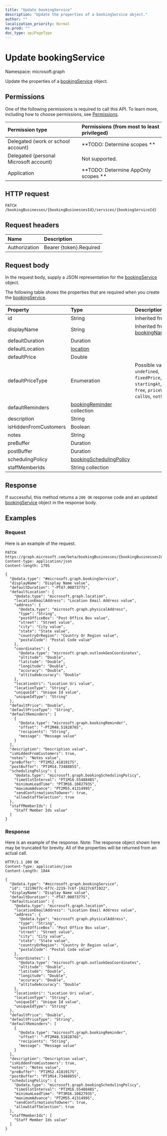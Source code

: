```yaml
---
title: "Update bookingService"
description: "Update the properties of a bookingService object."
author: ""
localization_priority: Normal
ms.prod: ""
doc_type: apiPageType
---
```


# Update bookingService

Namespace: microsoft.graph

Update the properties of a [bookingService](../resources/bookingservice.md) object.

## Permissions
One of the following permissions is required to call this API. To learn more, including how to choose permissions, see [Permissions](/concepts/permissions-reference.md).

|Permission type|Permissions (from most to least privileged)|
|:---|:---|
|Delegated (work or school account)|**TODO: Determine scopes **|
|Delegated (personal Microsoft account)|Not supported.|
|Application|**TODO: Determine AppOnly scopes **|

## HTTP request
<!-- {
  "blockType": "ignored"
}
-->
``` http
PATCH /bookingBusinesses/{bookingBusinessesId}/services/{bookingServiceId}
```

## Request headers
|Name|Description|
|:---|:---|
|Authorization|Bearer {token}.Required|

## Request body
In the request body, supply a JSON representation for the [bookingService](../resources/bookingservice.md) object.

The following table shows the properties that are required when you create the [bookingService](../resources/bookingservice.md).

|Property|Type|Description|
|:---|:---|:---|
|id|String| Inherited from [entity](../resources/entity.md)|
|displayName|String| Inherited from [bookingNamedEntity](../resources/bookingnamedentity.md)|
|defaultDuration|Duration||
|defaultLocation|[location](../resources/location.md)||
|defaultPrice|Double||
|defaultPriceType|Enumeration| Possible values are: `undefined`, `fixedPrice`, `startingAt`, `hourly`, `free`, `priceVaries`, `callUs`, `notSet`.|
|defaultReminders|[bookingReminder](../resources/bookingreminder.md) collection||
|description|String||
|isHiddenFromCustomers|Boolean||
|notes|String||
|preBuffer|Duration||
|postBuffer|Duration||
|schedulingPolicy|[bookingSchedulingPolicy](../resources/bookingschedulingpolicy.md)||
|staffMemberIds|String collection||



## Response
If successful, this method returns a `200 OK` response code and an updated [bookingService](../resources/bookingservice.md) object in the response body.

## Examples

### Request
Here is an example of the request.
<!-- {
  "blockType": "request",
  "name": "update_bookingservice"
}
-->
``` http
PATCH https://graph.microsoft.com/beta/bookingBusinesses/{bookingBusinessesId}/services/{bookingServiceId}
Content-type: application/json
Content-length: 1795

{
  "@odata.type": "#microsoft.graph.bookingService",
  "displayName": "Display Name value",
  "defaultDuration": "-PT47.0007377S",
  "defaultLocation": {
    "@odata.type": "microsoft.graph.location",
    "locationEmailAddress": "Location Email Address value",
    "address": {
      "@odata.type": "microsoft.graph.physicalAddress",
      "type": "String",
      "postOfficeBox": "Post Office Box value",
      "street": "Street value",
      "city": "City value",
      "state": "State value",
      "countryOrRegion": "Country Or Region value",
      "postalCode": "Postal Code value"
    },
    "coordinates": {
      "@odata.type": "microsoft.graph.outlookGeoCoordinates",
      "altitude": "Double",
      "latitude": "Double",
      "longitude": "Double",
      "accuracy": "Double",
      "altitudeAccuracy": "Double"
    },
    "locationUri": "Location Uri value",
    "locationType": "String",
    "uniqueId": "Unique Id value",
    "uniqueIdType": "String"
  },
  "defaultPrice": "Double",
  "defaultPriceType": "String",
  "defaultReminders": [
    {
      "@odata.type": "microsoft.graph.bookingReminder",
      "offset": "-PT2M48.5182876S",
      "recipients": "String",
      "message": "Message value"
    }
  ],
  "description": "Description value",
  "isHiddenFromCustomers": true,
  "notes": "Notes value",
  "preBuffer": "PT1M52.4181917S",
  "postBuffer": "PT1M14.7348885S",
  "schedulingPolicy": {
    "@odata.type": "microsoft.graph.bookingSchedulingPolicy",
    "timeSlotInterval": "PT1M16.5548848S",
    "minimumLeadTime": "PT3M16.1082793S",
    "maximumAdvance": "PT2M55.4131499S",
    "sendConfirmationsToOwner": true,
    "allowStaffSelection": true
  },
  "staffMemberIds": [
    "Staff Member Ids value"
  ]
}
```

### Response
Here is an example of the response. Note: The response object shown here may be truncated for brevity. All of the properties will be returned from an actual call.
<!-- {
  "blockType": "response",
  "truncated": true
}
-->
``` http
HTTP/1.1 200 OK
Content-Type: application/json
Content-Length: 1844

{
  "@odata.type": "#microsoft.graph.bookingService",
  "id": "22196f7c-6f7c-2219-7c6f-19227c6f1922",
  "displayName": "Display Name value",
  "defaultDuration": "-PT47.0007377S",
  "defaultLocation": {
    "@odata.type": "microsoft.graph.location",
    "locationEmailAddress": "Location Email Address value",
    "address": {
      "@odata.type": "microsoft.graph.physicalAddress",
      "type": "String",
      "postOfficeBox": "Post Office Box value",
      "street": "Street value",
      "city": "City value",
      "state": "State value",
      "countryOrRegion": "Country Or Region value",
      "postalCode": "Postal Code value"
    },
    "coordinates": {
      "@odata.type": "microsoft.graph.outlookGeoCoordinates",
      "altitude": "Double",
      "latitude": "Double",
      "longitude": "Double",
      "accuracy": "Double",
      "altitudeAccuracy": "Double"
    },
    "locationUri": "Location Uri value",
    "locationType": "String",
    "uniqueId": "Unique Id value",
    "uniqueIdType": "String"
  },
  "defaultPrice": "Double",
  "defaultPriceType": "String",
  "defaultReminders": [
    {
      "@odata.type": "microsoft.graph.bookingReminder",
      "offset": "-PT2M48.5182876S",
      "recipients": "String",
      "message": "Message value"
    }
  ],
  "description": "Description value",
  "isHiddenFromCustomers": true,
  "notes": "Notes value",
  "preBuffer": "PT1M52.4181917S",
  "postBuffer": "PT1M14.7348885S",
  "schedulingPolicy": {
    "@odata.type": "microsoft.graph.bookingSchedulingPolicy",
    "timeSlotInterval": "PT1M16.5548848S",
    "minimumLeadTime": "PT3M16.1082793S",
    "maximumAdvance": "PT2M55.4131499S",
    "sendConfirmationsToOwner": true,
    "allowStaffSelection": true
  },
  "staffMemberIds": [
    "Staff Member Ids value"
  ]
}
```

